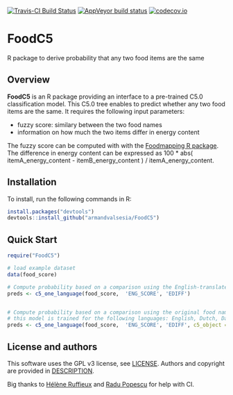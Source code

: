 [![Travis-CI Build Status](https://travis-ci.org/armandvalsesia/FoodC5.svg?branch=master)](https://travis-ci.org/armandvalsesia/FoodC5)
[![AppVeyor build status](https://ci.appveyor.com/api/projects/status/github/armandvalsesia/FoodC5?branch=master&svg=true)](https://ci.appveyor.com/project/armandvalsesia/FoodC5/branch/master)
[![codecov.io](https://codecov.io/github/armandvalsesia/FoodC5/coverage.svg?branch=master)](https://codecov.io/github/armandvalsesia/FoodC5?branch=master)

# FoodC5
R package to derive probability that any two food items are the same

## Overview

**FoodC5** is an R package providing an interface to a pre-trained C5.0 classification model.
This C5.0 tree enables to predict whether any two food items are the same. It requires the following input parameters:

* fuzzy score: similary between the two food names 
* information on how much the two items differ in energy content

The fuzzy score can be computed with with the [Foodmapping R package](https://github.com/armandvalsesia/Foodmapping).
The difference in energy content can be expressed as 100 * abs( itemA_energy_content - itemB_energy_content ) / itemA_energy_content.

## Installation

To install, run the following commands in R:

``` r
install.packages("devtools")
devtools::install_github("armandvalsesia/FoodC5")
```
## Quick Start


``` r
require("FoodC5")

# load example dataset
data(food_score)

# Compute probability based on a comparison using the English-translated food names
preds <- c5_one_language(food_score,  'ENG_SCORE', 'EDIFF')


# Compute probability based on a comparison using the original food names
# this model is trained for the following languages: English, Dutch, Danish, and a modest subset for Greek, Spanish and Bulgarian.  
preds <- c5_one_language(food_score,  'ENG_SCORE', 'EDIFF', c5_object = read_c50_ori())

```

## License and authors

This software uses the GPL v3 license, see [LICENSE](LICENSE).
Authors and copyright are provided in [DESCRIPTION](DESCRIPTION). 

Big thanks to [Hélène Ruffieux](https://github.com/hruffieux) and [Radu Popescu](https://github.com/radupopescu) for help with CI.

